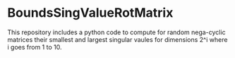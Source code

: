 # BoundsSingValueRotMatrix
This repository includes a python code to compute for random nega-cyclic matrices their smallest and largest singular vaules for dimensions 2^i where i goes from 1 to 10.
